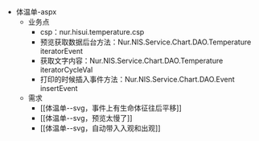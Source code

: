 - 体温单-aspx
	- 业务点
		- csp：nur.hisui.temperature.csp
		- 预览获取数据后台方法：Nur.NIS.Service.Chart.DAO.Temperature  iteratorEvent
		- 获取文字内容：Nur.NIS.Service.Chart.DAO.Temperature  iteratorCycleVal
		- 打印的时候插入事件方法：Nur.NIS.Service.Chart.DAO.Event  insertEvent
	- 需求
		- [[体温单--svg，事件上有生命体征往后平移]]
		- [[体温单--svg，预览太慢了]]
		- [[体温单--svg，自动带入入观和出观]]